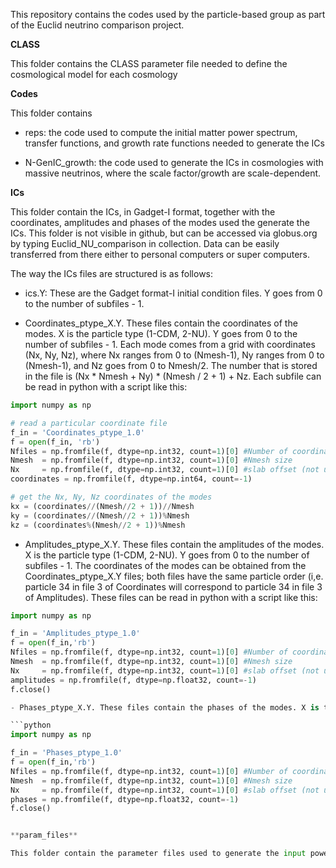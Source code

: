 This repository contains the codes used by the particle-based group as part of the Euclid neutrino comparison project.

**CLASS**

This folder contains the CLASS parameter file needed to define the cosmological model for each cosmology


**Codes**

This folder contains 

- reps: the code used to compute the initial matter power spectrum, transfer functions, and growth rate functions needed to generate the ICs

- N-GenIC_growth: the code used to generate the ICs in cosmologies with massive neutrinos, where the scale factor/growth are scale-dependent.

**ICs**

This folder contain the ICs, in Gadget-I format, together with the coordinates, amplitudes and phases of the modes used the generate the ICs. This folder is not visible in github, but can be accessed via globus.org by typing Euclid_NU_comparison in collection. Data can be easily transferred from there either to personal computers or super computers.

The way the ICs files are structured is as follows:

- ics.Y: These are the Gadget format-I initial condition files. Y goes from 0 to the number of subfiles - 1.

- Coordinates_ptype_X.Y. These files contain the coordinates of the modes. X is the particle type (1-CDM, 2-NU). Y goes from 0 to the number of subfiles - 1. Each mode comes from a grid with coordinates (Nx, Ny, Nz), where Nx ranges from 0 to (Nmesh-1), Ny ranges from 0 to (Nmesh-1), and Nz goes from 0 to Nmesh/2. The number that is stored in the file is (Nx * Nmesh + Ny) * (Nmesh / 2 + 1) + Nz. Each subfile can be read in python with a script like this:

```python
import numpy as np

# read a particular coordinate file
f_in = 'Coordinates_ptype_1.0'
f = open(f_in, 'rb')
Nfiles = np.fromfile(f, dtype=np.int32, count=1)[0] #Number of coordinate subfiles	
Nmesh  = np.fromfile(f, dtype=np.int32, count=1)[0] #Nmesh size
Nx     = np.fromfile(f, dtype=np.int32, count=1)[0] #slab offset (not used)
coordinates = np.fromfile(f, dtype=np.int64, count=-1)

# get the Nx, Ny, Nz coordinates of the modes
kx = (coordinates//(Nmesh//2 + 1))//Nmesh
ky = (coordinates//(Nmesh//2 + 1))%Nmesh
kz = (coordinates%(Nmesh//2 + 1))%Nmesh
```

- Amplitudes_ptype_X.Y. These files contain the amplitudes of the modes. X is the particle type (1-CDM, 2-NU). Y goes from 0 to the number of subfiles - 1. The coordinates of the modes can be obtained from the Coordinates_ptype_X.Y files; both files have the same particle order (i,e. particle 34 in file 3 of Coordinates will correspond to particle 34 in file 3 of Amplitudes). These files can be read in python with a script like this:

```python
import numpy as np

f_in = 'Amplitudes_ptype_1.0'
f = open(f_in,'rb')
Nfiles = np.fromfile(f, dtype=np.int32, count=1)[0] #Number of coordinate subfiles	
Nmesh  = np.fromfile(f, dtype=np.int32, count=1)[0] #Nmesh size
Nx     = np.fromfile(f, dtype=np.int32, count=1)[0] #slab offset (not used)
amplitudes = np.fromfile(f, dtype=np.float32, count=-1)
f.close()

- Phases_ptype_X.Y. These files contain the phases of the modes. X is the particle type (1-CDM, 2-NU). Y goes from 0 to the number of subfiles - 1. The coordinates of the modes can be obtained from the Coordinates_ptype_X.Y files; both files have the same particle order (i,e. particle 34 in file 3 of Coordinates will correspond to particle 34 in file 3 of Phases). These files can be read in python with a script like this:

```python
import numpy as np

f_in = 'Phases_ptype_1.0'
f = open(f_in,'rb')
Nfiles = np.fromfile(f, dtype=np.int32, count=1)[0] #Number of coordinate subfiles	
Nmesh  = np.fromfile(f, dtype=np.int32, count=1)[0] #Nmesh size
Nx     = np.fromfile(f, dtype=np.int32, count=1)[0] #slab offset (not used)
phases = np.fromfile(f, dtype=np.float32, count=-1)
f.close()


**param_files**

This folder contain the parameter files used to generate the input power spectra, transfer functions, and growth rates (param_file.reps) and the parameter file for N-GenIC_growth (N-GenIC.param). We also store the file logfile, containing the output generated when running N-GenIC_growth.

